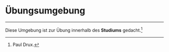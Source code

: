 # Übungsumgebung
***
Diese Umgebung ist zur Übung innerhalb des **Studiums** gedacht.[^1]

[^1]: Paul Drux.
